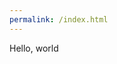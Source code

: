 ```yaml
---
permalink: /index.html
---
```

<html>
  <head>
	<title>Tiny Jekyll web site</title>
  </head>
  <body>
	  <p>Hello, world</p>
  </body>
</html>